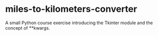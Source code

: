 # miles-to-kilometers-converter

A small Python course exercise introducing the Tkinter module and 
the concept of **kwargs.